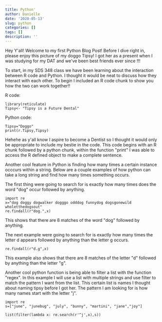 ```yaml
---
title: Python'
author: Danielle
date: '2020-05-13'
slug: python
categories: []
tags: []
description: ''
---
```

Hey Y'all!
Welcome to my first Python Blog Post!
Before I dive right in, please enjoy this picture of my doggo Tipsy! I got her as a present when I was studying for my DAT and we've been best friends ever since !!!


To start, in my SDS 348 class we have been learning about the interaction between R code and Python. I thought it would be neat to discuss how they interact with each other. To begin I included an R code chunk to show you how the two can work together!!

R code:
```{r} 
library(reticulate)
Tipsy<- "Tipsy is a Future Dental"
```

Python code:
```{python}
Tipsy="Doggo"
print(r.Tipsy,Tipsy)
```
Hehehe as y'all know I aspire to become a Dentist so I thought it would only be appropriate to include my bestie in the code. This code begins with an R chunk followed by  a python chunk, within the function "print" I was able to access the R defined object to make a complete sentence. 

Another cool feature in Python is finding how many times a certain instance occcurs within a string.
Below are a couple examples of how python can take a long string and find how many times something occurs.

The first thing were going to search for is exactly how many times does the word "dog" occur followed by anything.

```{python}
import re
x="dog doggy dogwalker dogggo odddog funnydog dogsgonewild wholetthedogsout"
re.findall(r"dog.",x) 
```
This shows that there are 8 matches of the word "dog" followed by anything.

The next example were going to search for is exactly how many times the letter d appears followed by anything than the letter g occurs.

```{python}
re.findall(r"d.g",x)
```
This example also shows that there are 8 matches of the letter "d" followed by anything than the letter "g".

Another cool python function is being able to filter a list with the function "regex". In this example I will use a list with multiple strings and use filter to match the pattern I want from the list. This certain list is names I thought about naming tipsy before I got her. The pattern I am looking for is how many names start with the letter "j". 
 

```{python}
import re 
s=["june", "junebug", "july", "bunny", "martini", "jane","joy"]

list(filter(lambda x: re.search(r'^j',x),s))
```

